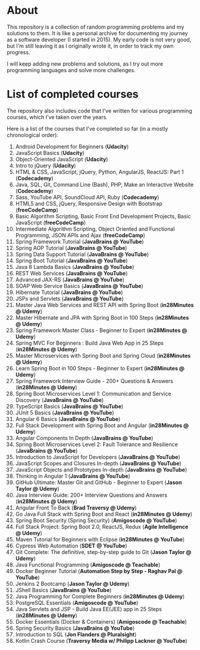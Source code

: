 # About

This repository is a collection of random programming problems and my solutions to them. It is like a personal archive for documenting my journey as a software developer (I started in 2015). My early code is not very good, but I'm still leaving it as I originally wrote it, in order to track my own progress.

I will keep adding new problems and solutions, as I try out more programming languages and solve more challenges.

# List of completed courses

The repository also includes code that I've written for various programming courses, which I've taken over the years. 

Here is a list of the courses that I've completed so far (in a mostly chronological order):

1. Android Development for Beginners (**Udacity**)
1. JavaScript Basics (**Udacity**)
1. Object-Oriented JavaScript (**Udacity**)
1. Intro to jQuery (**Udacity**)
1. HTML & CSS, JavaScript, jQuery, Python, AngularJS, ReactJS: Part 1 (**Codecademy**)
1. Java, SQL, Git, Command Line (Bash), PHP, Make an Interactive Website (**Codecademy**)
1. Sass, YouTube API, SoundCloud API, Ruby (**Codecademy**)
1. HTML5 and CSS, jQuery, Responsive Design with Bootstrap (**freeCodeCamp**)
1. Basic Algorithm Scripting, Basic Front End Development Projects, Basic JavaScript (**freeCodeCamp**)
1. Intermediate Algorithm Scripting, Object Oriented and Functional Programming, JSON APIs and Ajax (**freeCodeCamp**)
1. Spring Framework Tutorial (**JavaBrains @ YouTube**)
1. Spring AOP Tutorial (**JavaBrains @ YouTube**)
1. Spring Data Support Tutorial (**JavaBrains @ YouTube**)
1. Spring Boot Tutorial (**JavaBrains @ YouTube**)
1. Java 8 Lambda Basics (**JavaBrains @ YouTube**)
1. REST Web Services (**JavaBrains @ YouTube**)
1. Advanced JAX-RS (**JavaBrains @ YouTube**)
1. SOAP Web Service Basics (**JavaBrains @ YouTube**)
1. Hibernate Tutorial (**JavaBrains @ YouTube**)
1. JSPs and Servlets (**JavaBrains @ YouTube**)
1. Master Java Web Services and REST API with Spring Boot (**in28Minutes @ Udemy**)
1. Master Hibernate and JPA with Spring Boot in 100 Steps (**in28Minutes @ Udemy**)
1. Spring Framework Master Class - Beginner to Expert (**in28Minutes @ Udemy**)
1. Spring MVC For Beginners : Build Java Web App in 25 Steps (**in28Minutes @ Udemy**)
1. Master Microservices with Spring Boot and Spring Cloud (**in28Minutes @ Udemy**)
1. Learn Spring Boot in 100 Steps - Beginner to Expert (**in28Minutes @ Udemy**)
1. Spring Framework Interview Guide - 200+ Questions & Answers (**in28Minutes @ Udemy**)
1. Spring Boot Microservices Level 1: Communication and Service Discovery (**JavaBrains @ YouTube**)
1. TypeScript Basics (**JavaBrains @ YouTube**)
1. JUnit 5 Basics (**JavaBrains @ YouTube**)
1. Angular 6 Basics (**JavaBrains @ YouTube**)
1. Full Stack Development with Spring Boot and Angular (**in28Minutes @ Udemy**)
1. Angular Components In Depth (**JavaBrains @ YouTube**)
1. Spring Boot Microservices Level 2: Fault Tolerance and Resilience (**JavaBrains @ YouTube**)
1. Introduction to JavaScript for Developers (**JavaBrains @ YouTube**)
1. JavaScript Scopes and Closures In-depth (**JavaBrains @ YouTube**)
1. JavaScript Objects and Prototypes In-depth (**JavaBrains @ YouTube**)
1. Thinking in Angular 1 (**JavaBrains @ YouTube**)
1. GitHub Ultimate: Master Git and GitHub - Beginner to Expert (**Jason Taylor @ Udemy**)
1. Java Interview Guide: 200+ Interview Questions and Answers (**in28Minutes @ Udemy**)
1. Angular Front To Back (**Brad Traversy @ Udemy**)
1. Go Java Full Stack with Spring Boot and React (**in28Minutes @ Udemy**)
1. Spring Boot Security (Spring Security) (**Amigoscode @ YouTube**)
1. Full Stack Project: Spring Boot 2.0, ReactJS, Redux (**Agile Intelligence @ Udemy**)
1. Maven Tutorial for Beginners with Eclipse (**in28Minutes @ YouTube**)
1. Cypress Web Automation (**SDET @ YouTube**)
1. Git Complete: The definitive, step-by-step guide to Git (**Jason Taylor @ Udemy**)
1. Java Functional Programming (**Amigoscode @ Teachable**)
1. Docker Beginner Tutorial (**Automation Step by Step - Raghav Pal @ YouTube**)
1. Jenkins 2 Bootcamp (**Jason Taylor @ Udemy**)
1. JShell Basics (**JavaBrains @ YouTube**)
1. Java Programming for Complete Beginners (**in28Minutes @ Udemy**)
1. PostgreSQL Essentials (**Amigoscode @ YouTube**)
1. Java Servlets and JSP - Build Java EE(JEE) app in 25 Steps (**in28Minutes @ Udemy**)
1. Docker Essentials (Docker & Containers) (**Amigoscode @ Teachable**)
1. Spring Security Basics (**JavaBrains @ YouTube**)
1. Introduction to SQL (**Jon Flanders @ Pluralsight**)
1. Kotlin Crash Course (**Traversy Media w/ Philipp Lackner @ YouTube**)
